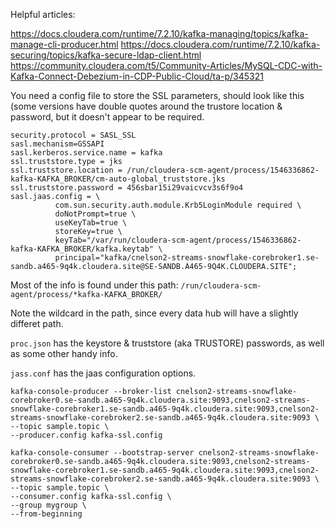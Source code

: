 Helpful articles:

https://docs.cloudera.com/runtime/7.2.10/kafka-managing/topics/kafka-manage-cli-producer.html
https://docs.cloudera.com/runtime/7.2.10/kafka-securing/topics/kafka-secure-ldap-client.html
https://community.cloudera.com/t5/Community-Articles/MySQL-CDC-with-Kafka-Connect-Debezium-in-CDP-Public-Cloud/ta-p/345321



You need a config file to store the SSL parameters, should look like this (some versions have double quotes around the trustore location & password, but it doesn't appear to be required.

```
security.protocol = SASL_SSL
sasl.mechanism=GSSAPI
sasl.kerberos.service.name = kafka
ssl.truststore.type = jks
ssl.truststore.location = /run/cloudera-scm-agent/process/1546336862-kafka-KAFKA_BROKER/cm-auto-global_truststore.jks
ssl.truststore.password = 456sbar15i29vaicvcv3s6f9o4
sasl.jaas.config = \
          com.sun.security.auth.module.Krb5LoginModule required \
          doNotPrompt=true \
          useKeyTab=true \
          storeKey=true \
          keyTab="/var/run/cloudera-scm-agent/process/1546336862-kafka-KAFKA_BROKER/kafka.keytab" \
          principal="kafka/cnelson2-streams-snowflake-corebroker1.se-sandb.a465-9q4k.cloudera.site@SE-SANDB.A465-9Q4K.CLOUDERA.SITE";
```
          
          
Most of the info is found under this path: `/run/cloudera-scm-agent/process/*kafka-KAFKA_BROKER/`

Note the wildcard in the path, since every data hub will have a slightly differet path.   

`proc.json` has the keystore & truststore (aka TRUSTORE) passwords, as well as some other handy info.

`jass.conf` has the jaas configuration options.


```
kafka-console-producer --broker-list cnelson2-streams-snowflake-corebroker0.se-sandb.a465-9q4k.cloudera.site:9093,cnelson2-streams-snowflake-corebroker1.se-sandb.a465-9q4k.cloudera.site:9093,cnelson2-streams-snowflake-corebroker2.se-sandb.a465-9q4k.cloudera.site:9093 \
--topic sample.topic \
--producer.config kafka-ssl.config
```


```
kafka-console-consumer --bootstrap-server cnelson2-streams-snowflake-corebroker0.se-sandb.a465-9q4k.cloudera.site:9093,cnelson2-streams-snowflake-corebroker1.se-sandb.a465-9q4k.cloudera.site:9093,cnelson2-streams-snowflake-corebroker2.se-sandb.a465-9q4k.cloudera.site:9093 \
--topic sample.topic \
--consumer.config kafka-ssl.config \
--group mygroup \
--from-beginning
```
